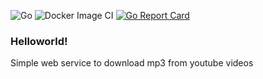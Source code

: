 ![Go](https://github.com/diplay/hello-go/workflows/Go/badge.svg?branch=master)
![Docker Image CI](https://github.com/diplay/hello-go/workflows/Docker%20Image%20CI/badge.svg)
[![Go Report Card](https://goreportcard.com/badge/github.com/diplay/hello-go)](https://goreportcard.com/report/github.com/diplay/hello-go)

### Helloworld!

Simple web service to download mp3 from youtube videos
